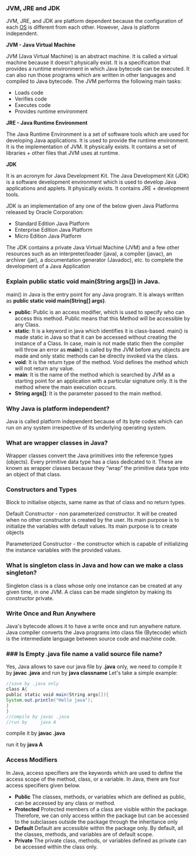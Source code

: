 ### **JVM, JRE and JDK**
JVM, JRE, and JDK are platform dependent because the configuration of each [OS](https://www.javatpoint.com/os-tutorial) is different from each other. However, Java is platform independent.

**JVM - Java Virtual Machine**

JVM (Java Virtual Machine) is an abstract machine. It is called a virtual machine because it doesn't physically exist. It is a specification that provides a runtime environment in which Java bytecode can be executed. It can also run those programs which are written in other languages and compiled to Java bytecode.
The JVM performs the following main tasks:

-   Loads code
-   Verifies code
-   Executes code
-   Provides runtime environment

**JRE - Java Runtime Environment**

The Java Runtime Environment is a set of software tools which are used for developing Java applications. It is used to provide the runtime environment. It is the implementation of JVM. It physically exists. It contains a set of libraries + other files that JVM uses at runtime.

**JDK**

It is an acronym for Java Development Kit. The Java Development Kit (JDK) is a software development environment which is used to develop Java applications and applets. It physically exists. It contains JRE + development tools.

JDK is an implementation of any one of the below given Java Platforms released by Oracle Corporation:

-   Standard Edition Java Platform
-   Enterprise Edition Java Platform
-   Micro Edition Java Platform

The JDK contains a private Java Virtual Machine (JVM) and a few other resources such as an interpreter/loader (java), a compiler (javac), an archiver (jar), a documentation generator (Javadoc), etc. to complete the development of a Java Application


### **Explain public static void main(String args[]) in Java.**

main() in Java is the entry point for any Java program. It is always written as **public static void main(String[] args)**.

-   **public**: Public is an access modifier, which is used to specify who can access this method. Public means that this Method will be accessible by any Class.
-   **static**: It is a keyword in java which identifies it is class-based. main() is made static in Java so that it can be accessed without creating the instance of a Class. In case, main is not made static then the compiler will throw an error as **main**() is called by the JVM before any objects are made and only static methods can be directly invoked via the class. 
-   **void**: It is the return type of the method. Void defines the method which will not return any value.
-   **main**: It is the name of the method which is searched by JVM as a starting point for an application with a particular signature only. It is the method where the main execution occurs.
-   **String args[]**: It is the parameter passed to the main method.

### **Why Java is platform independent?**

Java is called platform independent because of its byte codes which can run on any system irrespective of its underlying operating system.

### **What are wrapper classes in Java?**

Wrapper classes convert the Java primitives into the reference types (objects). Every primitive data type has a class dedicated to it. These are known as wrapper classes because they “wrap” the primitive data type into an object of that class.

### **Constructors and Types**
Block to initialise objects, same name as that of class and no return types.

Default Constructor - non parameterized constructor. It will be created when no other constructor is created by the user. Its main purpose is to initialize the variables with default values. Its main purpose is to create objects

Parameterized Constructor - the constructor which is capable of initializing the instance variables with the provided values.

### **What is singleton class in Java and how can we make a class singleton?**

Singleton class is a class whose only one instance can be created at any given time, in one JVM. A class can be made singleton by making its constructor private.


### **Write Once and Run Anywhere**
Java's bytecode allows it to have a write once and run anywhere nature. Java compiler converts the Java programs into class file (Bytecode) which is the intermediate language between source code and machine code.

### **### Is Empty .java file name a valid source file name?**

Yes, Java allows to save our java file by **.java** only, we need to compile it by **javac .java** and run by **java classname** Let's take a simple example:
  ```java
//save by .java only  
  class A{  
  public static void main(String args[]){  
  System.out.println("Hello java");  
  }  
  }  
  //compile by javac .java  
  //run by     java A  
```

compile it by **javac .java**

run it by **java A**

### Access Modifiers

In Java, access specifiers are the keywords which are used to define the access scope of the method, class, or a variable. In Java, there are four access specifiers given below.

-   **Public** The classes, methods, or variables which are defined as public, can be accessed by any class or method.
-   **Protected** Protected members of a class are visible within the package. Therefore, we can only access within the package but can be accessed to the subclasses outside the package through the inheritance only
-   **Default** Default are accessible within the package only. By default, all the classes, methods, and variables are of default scope.
-   **Private** The private class, methods, or variables defined as private can be accessed within the class only.
